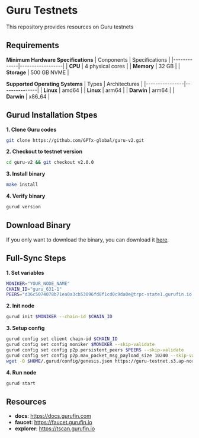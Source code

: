 # Guru Testnets
This repository provides resources on Guru testnets

## Requirements
**Minimum Hardware Specifications**
| Conponents  | Specifications   |
|-------------|------------------|
| **CPU**     | 4 physical cores |
| **Memory**  | 32 GB            |
| **Storage** | 500 GB NVME      |

**Supported Operating Systems**
| Types          | Architectures |
|----------------|---------------|
| **Linux**      | amd64         |
| **Linux**      | arm64         |
| **Darwin**     | arm64         |
| **Darwin**     | x86_64        |

## Gurud Installation Stpes
**1. Clone Guru codes**
```bash
git clone https://github.com/GPTx-global/guru-v2.git
```

**2. Checkout to testnet version**
```bash
cd guru-v2 && git checkout v2.0.0
```

**3. Install binary**
```bash
make install
```

**4. Verify binary**
```bash
gurud version
```

## Download Binary
If you only want to download the binary, you can download it [here](https://github.com/GPTx-global/guru-v2/releases/tag/v2.0.0).

## Full-Sync Steps
**1. Set variables**
```bash
MONIKER="YOUR_NODE_NAME"
CHAIN_ID="guru_631-1"
PEERS="d36c5074078b71ea0a3cb53096fd8f1cd0c9da0e@trpc-state1.gurufin.io:26656,fcb10968c4877f1747e55d1d8bd71a9cd7754122@trpc-state2.gurufin.io:26656"
```

**2. Init node**
```bash
gurud init $MONIKER --chain-id $CHAIN_ID
```

**3. Setup config**
```bash
gurud config set client chain-id $CHAIN_ID
gurud config set config moniker $MONIKER --skip-validate
gurud config set config p2p.persistent_peers $PEERS --skip-validate
gurud config set config p2p.max_packet_msg_payload_size 10240 --skip-validate
wget -O $HOME/.gurud/config/genesis.json https://guru-testnet.s3.ap-northeast-2.amazonaws.com/genesis_guru_testnet_20250903.json
```

**4. Run node**
```bash
gurud start
```

## Resources
- **docs**: <https://docs.gurufin.com>
- **faucet**: <https://faucet.gurufin.io>
- **explorer**: <https://tscan.gurufin.io>
